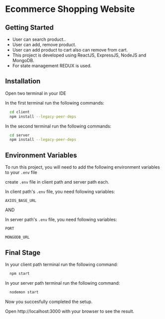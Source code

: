 
# Ecommerce Shopping Website




## Getting Started

 - User can search product..
 - User can add, remove product.
 - User can add product to cart also can remove from cart.
 - This project is developed using ReactJS, ExpressJS, NodeJS and MongoDB.
 - For state management REDUX is used.


## Installation

Open two terminal in your IDE

In the first terminal run the following commands:

```bash
  cd client
  npm install --legacy-peer-deps
```
In the second terminal run the following commands:

```bash
  cd server
  npm install --legacy-peer-deps
```
    
## Environment Variables

To run this project, you will need to add the following environment variables to your `.env` file

create `.env` file in client path and server path each.

In client path's `.env` file, you need following variables:

`AXIOS_BASE_URL`

AND 

In server path's `.env` file, you need following variables:

`PORT`

`MONGODB_URL`




## Final Stage

In your client path terminal run the following command:

```bash
  npm start
```

In your server path terminal run the following command:

```bash
  nodemon start
```

Now you succesfully completed the setup.

Open http://localhost:3000 with your browser to see the result.


